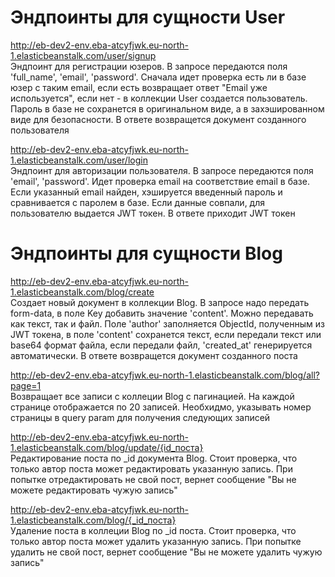 # Эндпоинты для сущности User 
http://eb-dev2-env.eba-atcyfjwk.eu-north-1.elasticbeanstalk.com/user/signup  
Эндпоинт для регистрации юзеров. В запросе передаются поля 'full_name', 'email', 'password'. Сначала идет проверка есть ли в базе юзер с таким email, если есть возвращает ответ "Email уже используется", если нет - в коллекции User создается пользователь. Пароль в базе не сохранется в оригинальном виде, а в захэшированном виде для безопасности. В ответе возвращется документ созданного пользователя

http://eb-dev2-env.eba-atcyfjwk.eu-north-1.elasticbeanstalk.com/user/login  
Эндпоинт для авторизации пользователя. В запросе передаются поля 'email', 'password'. Идет проверка email на соответствие email в базе. Если указанный email найден, хэшируется введенный пароль и сравнивается с паролем в базе. Если данные совпали, для пользователю выдается JWT токен. В ответе приходит JWT токен




# Эндпоинты для сущности Blog
http://eb-dev2-env.eba-atcyfjwk.eu-north-1.elasticbeanstalk.com/blog/create  
Создает новый документ в коллекции Blog. В запросе надо передать form-data, в поле Key добавить значение 'content'. Можно передавать как текст, так и файл. Поле 'author' заполняется ObjectId, полученным из JWT токена, в поле 'content' сохранется текст, если передали текст или base64 формат файла, если передали файл, 'created_at' генерируется автоматически. В ответе возвращется документ созданного поста


http://eb-dev2-env.eba-atcyfjwk.eu-north-1.elasticbeanstalk.com/blog/all?page=1  
Возвращает все записи с коллеции Blog c пагинацией. На каждой странице отображается по 20 записей. Необхидмо, указывать номер страницы в query param для получения следующих записей

http://eb-dev2-env.eba-atcyfjwk.eu-north-1.elasticbeanstalk.com/blog/update/{id_поста}  
Редактирование поста по _id документа Blog. Стоит проверка, что только автор поста может редактировать указанную запись. При попытке отредактировать не свой пост, вернет сообщение "Вы не можете редактировать чужую запись"

http://eb-dev2-env.eba-atcyfjwk.eu-north-1.elasticbeanstalk.com/blog/{_id_поста}  
Удаление поста в коллеции Blog по _id поста. Стоит проверка, что только автор поста может удалить указанную запись. При попытке удалить не свой пост, вернет сообщение "Вы не можете удалить чужую запись"
